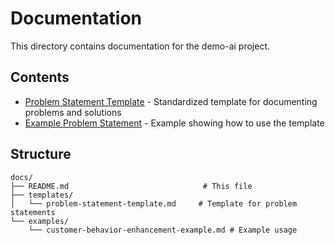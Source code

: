 # Documentation

This directory contains documentation for the demo-ai project.

## Contents

- [Problem Statement Template](templates/problem-statement-template.md) - Standardized template for documenting problems and solutions
- [Example Problem Statement](examples/customer-behavior-enhancement-example.md) - Example showing how to use the template

## Structure

```
docs/
├── README.md                              # This file
├── templates/
│   └── problem-statement-template.md     # Template for problem statements
└── examples/
    └── customer-behavior-enhancement-example.md # Example usage
```